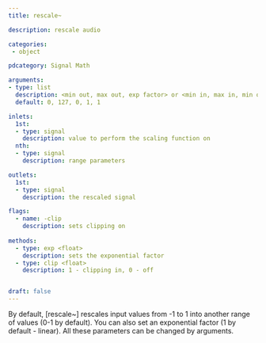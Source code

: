```yaml
---
title: rescale~

description: rescale audio

categories:
 - object

pdcategory: Signal Math

arguments:
- type: list
  description: <min out, max out, exp factor> or <min in, max in, min out, max out, exp factor>
  default: 0, 127, 0, 1, 1

inlets:
  1st:
  - type: signal
    description: value to perform the scaling function on
  nth:
  - type: signal
    description: range parameters

outlets:
  1st:
  - type: signal
    description: the rescaled signal

flags:
  - name: -clip
    description: sets clipping on
    
methods:
  - type: exp <float>
    description: sets the exponential factor
  - type: clip <float>
    description: 1 - clipping in, 0 - off


draft: false
---
```


By default, [rescale~] rescales input values from -1 to 1 into another range of values (0-1 by default). You can also set an exponential factor (1 by default - linear). All these parameters can be changed by arguments.